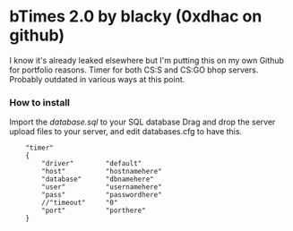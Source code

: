 # bTimes 2.0 by blacky (0xdhac on github)
I know it's already leaked elsewhere but I'm putting this on my own Github for portfolio reasons. Timer for both CS:S and CS:GO bhop servers. Probably outdated in various ways at this point.

### How to install
Import the *database.sql* to your SQL database
Drag and drop the server upload files to your server, and edit databases.cfg to have this.
```
	"timer"
	{
		"driver"		"default"
		"host"			"hostnamehere"
		"database"		"dbnamehere"
		"user"			"usernamehere"
		"pass"			"passwordhere"
		//"timeout"		"0"
		"port"		   	"porthere"
	}
```